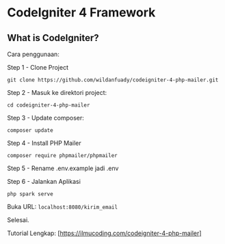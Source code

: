# CodeIgniter 4 Framework

## What is CodeIgniter?

Cara penggunaan:

Step 1 - Clone Project

```git clone https://github.com/wildanfuady/codeigniter-4-php-mailer.git```

Step 2 - Masuk ke direktori project:

```cd codeigniter-4-php-mailer```

Step 3 - Update composer:

```composer update```

Step 4 - Install PHP Mailer

```composer require phpmailer/phpmailer```

Step 5 - Rename .env.example jadi .env

Step 6 - Jalankan Aplikasi

```php spark serve```

Buka URL: ```localhost:8080/kirim_email```

Selesai.

Tutorial Lengkap: [https://ilmucoding.com/codeigniter-4-php-mailer]
